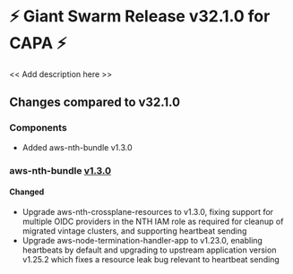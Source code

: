 # :zap: Giant Swarm Release v32.1.0 for CAPA :zap:

<< Add description here >>

## Changes compared to v32.1.0

### Components

- Added aws-nth-bundle v1.3.0

### aws-nth-bundle [v1.3.0](https://github.com/giantswarm/aws-nth-bundle/releases/tag/v1.3.0)

#### Changed

- Upgrade aws-nth-crossplane-resources to v1.3.0, fixing support for multiple OIDC providers in the NTH IAM role as required for cleanup of migrated vintage clusters, and supporting heartbeat sending
- Upgrade aws-node-termination-handler-app to v1.23.0, enabling heartbeats by default and upgrading to upstream application version v1.25.2 which fixes a resource leak bug relevant to heartbeat sending

